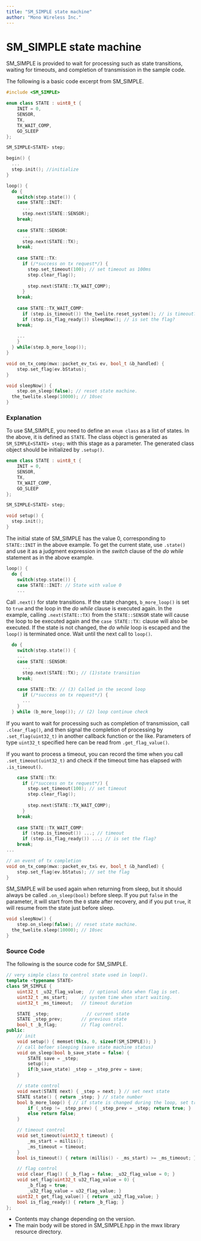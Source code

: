 ```yaml
---
title: "SM_SIMPLE state machine"
author: "Mono Wireless Inc."
---
```

# SM\_SIMPLE state machine

SM\_SIMPLE is provided to wait for processing such as state transitions, waiting for timeouts, and completion of transmission in the sample code.

The following is a basic code excerpt from SM\_SIMPLE.

```cpp
#include <SM_SIMPLE>

enum class STATE : uint8_t {
	INIT = 0,
	SENSOR,
	TX,
	TX_WAIT_COMP,
	GO_SLEEP
};

SM_SIMPLE<STATE> step;

begin() {
  ...
  step.init(); //initialize
}

loop() {
  do {
    switch(step.state()) {
    case STATE::INIT:
      ...
      step.next(STATE::SENSOR);
    break;
    
    case STATE::SENSOR:
      ...
      step.next(STATE::TX);
    break;
    
    case STATE::TX:
      if (/*success on tx request*/) {
        step.set_timeout(100); // set timeout as 100ms
        step.clear_flag();
          
        step.next(STATE::TX_WAIT_COMP);
      }
    break;
    
    case STATE::TX_WAIT_COMP:
      if (step.is_timeout()) the_twelite.reset_system(); // is timeout?
      if (step.is_flag_ready()) sleepNow(); // is set the flag?
    break;
    
    ...
    }
  } while(step.b_more_loop());
}

void on_tx_comp(mwx::packet_ev_tx& ev, bool_t &b_handled) {
	step.set_flag(ev.bStatus);
}

void sleepNow() {
	step.on_sleep(false); // reset state machine.
  the_twelite.sleep(10000); // 10sec
}
```



### Explanation

To use SM\_SIMPLE, you need to define an `enum class` as a list of states. In the above, it is defined as `STATE`. The class object is generated as `SM_SIMPLE<STATE> step;` with this stage as a parameter. The generated class object should be initialized by `.setup()`.

```cpp
enum class STATE : uint8_t {
	INIT = 0,
	SENSOR,
	TX,
	TX_WAIT_COMP,
	GO_SLEEP
};

SM_SIMPLE<STATE> step;

void setup() {
  step.init();
}
```



The initial state of SM\_SIMPLE has the value 0, corresponding to `STATE::INIT` in the above example. To get the current state, use `.state()` and use it as a judgment expression in the _switch_ clause of the _do while_ statement as in the above example.

```cpp
loop() {
  do {
    switch(step.state()) {
    case STATE::INIT: // State with value 0
    ...
```



Call `.next()` for state transitions. If the state changes, `b_more_loop()` is set to `true` and the loop in the _do while_ clause is executed again. In the example, calling `.next(STATE::TX)` from the `STATE::SENSOR` state will cause the loop to be executed again and the `case STATE::TX:` clause will also be executed. If the state is not changed, the _do while_ loop is escaped and the `loop()` is terminated once. Wait until the next call to `loop()`.

```cpp
  do {
    switch(step.state()) {
    ...
    case STATE::SENSOR:
      ...
      step.next(STATE::TX); // (1)state transition
    break;
    
    case STATE::TX: // (3) Called in the second loop
      if (/*success on tx request*/) {
      ...
    }
  } while (b_more_loop()); // (2) loop continue check
```



If you want to wait for processing such as completion of transmission, call `.clear_flag()`, and then signal the completion of processing by `.set_flag(uint32_t)` in another callback function or the like. Parameters of type `uint32_t` specified here can be read from `.get_flag_value()`.

If you want to process a timeout, you can record the time when you call `.set_timeout(uint32_t)` and check if the timeout time has elapsed with `.is_timeout()`.

```cpp
    case STATE::TX:
      if (/*success on tx request*/) {
        step.set_timeout(100); // set timeout
        step.clear_flag();
          
        step.next(STATE::TX_WAIT_COMP);
      }
    break;
    
    case STATE::TX_WAIT_COMP:
      if (step.is_timeout()) ...; // timeout
      if (step.is_flag_ready()) ...; // is set the flag?
    break;
...

// an event of tx completion
void on_tx_comp(mwx::packet_ev_tx& ev, bool_t &b_handled) {
	step.set_flag(ev.bStatus); // set the flag
}
```



SM\_SIMPLE will be used again when returning from sleep, but it should always be called `.on_sleep(bool)` before sleep. If you put `false` in the parameter, it will start from the `0` state after recovery, and if you put `true`, it will resume from the state just before sleep.

```cpp
void sleepNow() {
	step.on_sleep(false); // reset state machine.
  the_twelite.sleep(10000); // 10sec
}
```



### Source Code

The following is the source code for SM\_SIMPLE.

```cpp
// very simple class to control state used in loop().
template <typename STATE>
class SM_SIMPLE {
	uint32_t _u32_flag_value;  // optional data when flag is set.
	uint32_t _ms_start;		// system time when start waiting.
	uint32_t _ms_timeout;	// timeout duration

	STATE _step;			  // current state
	STATE _step_prev;		// previous state
	bool_t _b_flag; 		// flag control.
public:
	// init
	void setup() { memset(this, 0, sizeof(SM_SIMPLE)); }
	// call befoer sleeping (save state machine status)
	void on_sleep(bool b_save_state = false) {
		STATE save = _step;
		setup();
		if(b_save_state) _step = _step_prev = save;
	}

	// state control
	void next(STATE next) { _step = next; } // set next state
	STATE state() { return _step; } // state number
	bool b_more_loop() { // if state is changed during the loop, set true
		if (_step != _step_prev) { _step_prev = _step; return true; }
		else return false;
	}

	// timeout control
	void set_timeout(uint32_t timeout) {
		_ms_start = millis();
		_ms_timeout = timeout;
	}
	bool is_timeout() { return (millis() - _ms_start) >= _ms_timeout; }

	// flag control
	void clear_flag() { _b_flag = false; _u32_flag_value = 0; }
	void set_flag(uint32_t u32_flag_value = 0) {
		_b_flag = true;
		_u32_flag_value = u32_flag_value; }
	uint32_t get_flag_value() { return _u32_flag_value; }
	bool is_flag_ready() { return _b_flag; }
};
```

* Contents may change depending on the version.
* The main body will be stored in SM\_SIMPLE.hpp in the mwx library resource directory.


